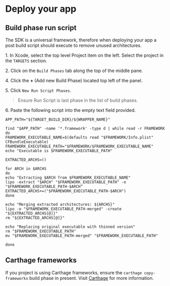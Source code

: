 # Deploy your app

## Build phase run script
The SDK is a universal framework, therefore when deploying your app a post build script should execute to remove unused architectures.

1\. In Xcode, select the top level Project item on the left. Select the project in the `TARGETS` section.

2\. Click on the `Build Phases` tab along the top of the middle pane.

4\. Click the **+** (Add new Build Phase) located top left of the panel.

5\. Click `New Run Script Phases`.

> Ensure Run Script is last phase in the list of build phases.

6\. Paste the following script into the empty text field provided.
    
```
APP_PATH="${TARGET_BUILD_DIR}/${WRAPPER_NAME}"
    
find "$APP_PATH" -name '*.framework' -type d | while read -r FRAMEWORK
do
FRAMEWORK_EXECUTABLE_NAME=$(defaults read "$FRAMEWORK/Info.plist" CFBundleExecutable)
FRAMEWORK_EXECUTABLE_PATH="$FRAMEWORK/$FRAMEWORK_EXECUTABLE_NAME"
echo "Executable is $FRAMEWORK_EXECUTABLE_PATH"

EXTRACTED_ARCHS=()

for ARCH in $ARCHS
do
echo "Extracting $ARCH from $FRAMEWORK_EXECUTABLE_NAME"
lipo -extract "$ARCH" "$FRAMEWORK_EXECUTABLE_PATH" -o "$FRAMEWORK_EXECUTABLE_PATH-$ARCH"
EXTRACTED_ARCHS+=("$FRAMEWORK_EXECUTABLE_PATH-$ARCH")
done

echo "Merging extracted architectures: ${ARCHS}"
lipo -o "$FRAMEWORK_EXECUTABLE_PATH-merged" -create "${EXTRACTED_ARCHS[@]}"
rm "${EXTRACTED_ARCHS[@]}"

echo "Replacing original executable with thinned version"
rm "$FRAMEWORK_EXECUTABLE_PATH"
mv "$FRAMEWORK_EXECUTABLE_PATH-merged" "$FRAMEWORK_EXECUTABLE_PATH"

done
```

## Carthage frameworks

If you project is using Carthage frameworks, ensure the `carthage copy-frameworks` build phase in present.  Visit [Carthage](https://github.com/Carthage/Carthage) for more information.
